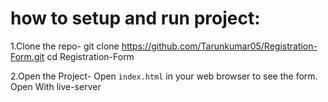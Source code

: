 # how to setup and run project:
1.Clone the repo-
    git clone https://github.com/Tarunkumar05/Registration-Form.git
    cd Registration-Form

2.Open the Project-
    Open `index.html` in your web browser to see the form.
    Open With live-server
